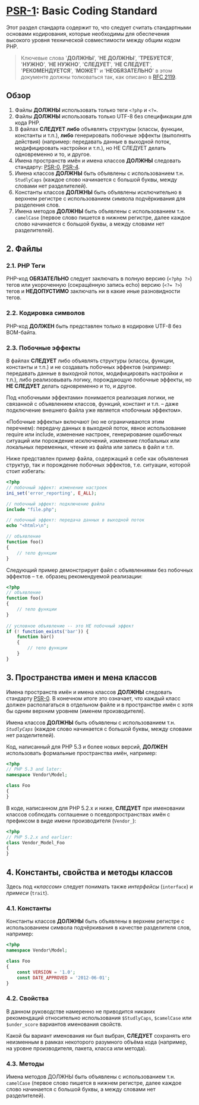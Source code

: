 # [PSR-1](https://www.php-fig.org/psr/psr-1/): Basic Coding Standard

Этот раздел стандарта содержит то, что следует считать стандартными основами кодирования, которые необходимы для обеспечения высокого уровня технической совместимости между общим кодом PHP.

> Ключевые слова '**ДОЛЖНЫ**', '**НЕ ДОЛЖНЫ**', '**ТРЕБУЕТСЯ**', '**НУЖНО**', '**НЕ НУЖНО**', '**СЛЕДУЕТ**', '**НЕ СЛЕДУЕТ**', '**РЕКОМЕНДУЕТСЯ**', '**МОЖЕТ**' и '**НЕОБЯЗАТЕЛЬНО**' в этом документе должны толковаться так, как описано в [RFC 2119](https://www.ietf.org/rfc/rfc2119.txt).

## Обзор

1. Файлы **ДОЛЖНЫ** использовать только теги `<?php` и `<?=`.
2. Файлы **ДОЛЖНЫ** использовать только UTF-8 без спецификации для кода PHP.
3. В файлах **СЛЕДУЕТ** **либо** объявлять структуры (классы, функции, константы и т.п.), **либо** генерировать побочные эффекты (выполнять действия) (например: передавать данные в выходной поток, модифицировать настройки и т.п.), но НЕ СЛЕДУЕТ делать одновременно и то, и другое.
4. Имена пространств имён и имена классов **ДОЛЖНЫ** следовать стандарту: [PSR-0](https://www.php-fig.org/psr/psr-0/), [PSR-4](https://www.php-fig.org/psr/psr-4/).
5. Имена классов **ДОЛЖНЫ** быть объявлены с использованием т.н. `StudlyCaps` (каждое слово начинается с большой буквы, между словами нет разделителей).
6. Константы классов **ДОЛЖНЫ** быть объявлены исключительно в верхнем регистре с использованием символа подчёркивания для разделения слов.
7. Имена методов **ДОЛЖНЫ** быть объявлены с использованием т.н. `camelCase` (первое слово пишется в нижнем регистре, далее каждое слово начинается с большой буквы, а между словами нет разделителей).

## 2. Файлы

### 2.1. PHP Теги

PHP-код **ОБЯЗАТЕЛЬНО** следует заключать в полную версию (`<?php ?>`) тегов или укороченную (сокращённую запись echo) версию (`<?= ?>`) тегов и **НЕДОПУСТИМО** заключать ни в какие иные разновидности тегов.

### 2.2. Кодировка символов

PHP-код **ДОЛЖЕН** быть представлен только в кодировке UTF-8 без BOM-байта.

### 2.3. Побочные эффекты

В файлах **СЛЕДУЕТ** либо объявлять структуры (классы, функции, константы и т.п.) и не создавать побочных эффектов (например: передавать данные в выходной поток, модифицировать настройки и т.п.), либо реализовывать логику, порождающую побочные эффекты, но **НЕ СЛЕДУЕТ** делать одновременно и то, и другое.

Под «побочными эффектами» понимается реализация логики, не связанной с объявлением классов, функций, констант и т.п. – даже подключение внешнего файла уже является «побочным эффектом».

«Побочные эффекты» включают (но не ограничиваются этим перечнем): передачу данных в выходной поток, явное использование require или include, изменение настроек, генерирование ошибочных ситуаций или порождение исключений, изменение глобальных или локальных переменных, чтение из файла или запись в файл и т.п.

Ниже представлен пример файла, содержащий в себе как объявления структур, так и порождение побочных эффектов, т.е. ситуации, которой стоит избегать:

```php
<?php
// побочный эффект: изменение настроек
ini_set('error_reporting', E_ALL);

// побочный эффект: подключение файла
include "file.php";

// побочный эффект: передача данных в выходной поток
echo "<html>\n";

// объявление
function foo()
{
    // тело функции
}
```

Следующий пример демонстрирует файл с объявлениями без побочных эффектов – т.е. образец рекомендуемой реализации:

```php
<?php
// объявление
function foo()
{
    // тело функции
}
  
// условное объявление -- это НЕ побочный эффект
if (! function_exists('bar')) {
    function bar()
    {
        // тело функции
    }
}
```

## 3. Пространства имен и мена классов

Имена пространств имён и имена классов **ДОЛЖНЫ** следовать стандарту [PSR-0](https://www.php-fig.org/psr/psr-0/). В конечном итоге это означает, что каждый класс должен располагаться в отдельном файле и в пространстве имён с хотя бы одним верхним уровнем (именем производителя).

Имена классов **ДОЛЖНЫ** быть объявлены с использованием т.н. *`StudlyCaps`* (каждое слово начинается с большой буквы, между словами нет разделителей).

Код, написанный для PHP 5.3 и более новых версий, **ДОЛЖЕН** использовать формальные пространства имён, например:

```php
<?php
// PHP 5.3 and later:
namespace Vendor\Model;

class Foo
{
}
```

В коде, написанном для PHP 5.2.x и ниже, **СЛЕДУЕТ** при именовании классов соблюдать соглашение о псевдопространствах имён с префиксом в виде имени производителя (`Vendor_`):

```php
<?php
// PHP 5.2.x and earlier:
class Vendor_Model_Foo
{
}
```

## 4. Константы, свойства и методы классов

Здесь под *«классом»* следует понимать также *интерфейсы* (`interface`) и *примеси* (`trait`).

### 4.1. Константы

Константы классов **ДОЛЖНЫ** быть объявлены в верхнем регистре с использованием символа подчёркивания в качестве разделителя слов, например:

```php
<?php
namespace Vendor\Model;

class Foo
{
    const VERSION = '1.0';
    const DATE_APPROVED = '2012-06-01';
}
```

### 4.2. Свойства

В данном руководстве намеренно не приводится никаких рекомендаций относительно использования `$StudlyCaps`, `$camelCase` или `$under_score` вариантов именования свойств.

Какой бы вариант именования ни был выбран, **СЛЕДУЕТ** сохранять его неизменным в рамках некоторого разумного объёма кода (например, на уровне производителя, пакета, класса или метода).

### 4.3. Методы

Имена методов ДОЛЖНЫ быть объявлены с использованием т.н. `camelCase` (первое слово пишется в нижнем регистре, далее каждое слово начинается с большой буквы, а между словами нет разделителей).
